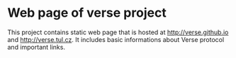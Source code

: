 Web page of verse project
=========================

This project contains static web page that is hosted at http://verse.github.io and http://verse.tul.cz. It includes basic informations about Verse protocol and important links.
